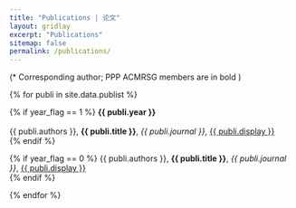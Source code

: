 ```yaml
---
title: "Publications | 论文"
layout: gridlay
excerpt: "Publications"
sitemap: false
permalink: /publications/
---
```


<p></p>

(* Corresponding author; PPP ACMRSG members are in bold )

<p></p>

{% for publi in site.data.publist %}

  {% if year_flag == 1 %}
    <b>{{ publi.year }}</b>
    <br />  
    {{ publi.authors }}, <b>{{ publi.title }}</b>, <em>{{  publi.journal }}</em>, <a href="{{ publi.url }}">{{ publi.display }}</a>
    <br /> 
  {% endif %}

  {% if year_flag == 0 %}
    {{ publi.authors }}, <b>{{ publi.title }}</b>, <em>{{  publi.journal }}</em>, <a href="{{ publi.url }}">{{ publi.display }}</a>
    <br /> 
  {% endif %}

{% endfor %}
